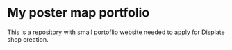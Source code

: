 # My poster map portfolio

This is a repository with small portoflio website needed to apply for Displate shop creation.
